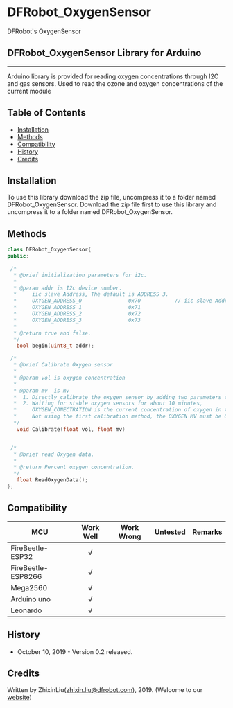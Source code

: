 # DFRobot_OxygenSensor
DFRobot's OxygenSensor

## DFRobot_OxygenSensor Library for Arduino
---------------------------------------------------------
Arduino library is provided for reading oxygen concentrations through I2C and gas sensors.
Used to read the ozone and oxygen concentrations of the current module


## Table of Contents

* [Installation](#installation)
* [Methods](#methods)
* [Compatibility](#compatibility)
* [History](#history)
* [Credits](#credits)

<snippet>
<content>

## Installation

To use this library download the zip file, uncompress it to a folder named DFRobot_OxygenSensor.
Download the zip file first to use this library and uncompress it to a folder named DFRobot_OxygenSensor.

## Methods

```C++
class DFRobot_OxygenSensor{  
public:

 /*
  * @brief initialization parameters for i2c.
  *
  * @param addr is I2c device number.
  *     iic slave Address, The default is ADDRESS 3.
  *     OXYGEN_ADDRESS_0               0x70           // iic slave Address
  *     OXYGEN_ADDRESS_1               0x71
  *     OXYGEN_ADDRESS_2               0x72
  *     OXYGEN_ADDRESS_3               0x73
  *
  * @return true and false.
  */
   bool begin(uint8_t addr);

 /*
  * @brief Calibrate Oxygen sensor
  *
  * @param vol is oxygen concentration
  *
  * @param mv  is mv
  *  1. Directly calibrate the oxygen sensor by adding two parameters to the sensor
  *  2. Waiting for stable oxygen sensors for about 10 minutes, 
  *     OXYGEN_CONECTRATION is the current concentration of oxygen in the air (20.9%mol except in special cases) 
  *     Not using the first calibration method, the OXYGEN MV must be 0.
  */
   void Calibrate(float vol, float mv)


 /*
  * @brief read Oxygen data.
  *
  * @return Percent oxygen concentration.
  */
   float ReadOxygenData();
};

```
## Compatibility

MCU                | Work Well | Work Wrong | Untested  | Remarks
------------------ | :----------: | :----------: | :---------: | -----
FireBeetle-ESP32  |      √       |             |            | 
FireBeetle-ESP8266|      √       |              |             | 
Mega2560  |      √       |             |            | 
Arduino uno |       √      |             |            | 
Leonardo  |      √       |              |             | 




## History

- October 10, 2019 - Version 0.2 released.


## Credits

Written by ZhixinLiu(zhixin.liu@dfrobot.com), 2019. (Welcome to our [website](https://www.dfrobot.com/))